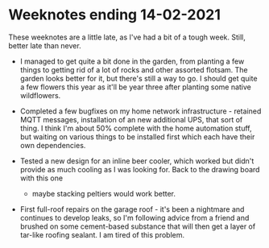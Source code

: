 # Weeknotes ending 14-02-2021

These weeknotes are a little late, as I've had a bit of a tough week. Still,
better late than never.

* I managed to get quite a bit done in the garden, from planting a few things to
  getting rid of a lot of rocks and other assorted flotsam. The garden looks
  better for it, but there's still a way to go. I should get quite a few flowers
  this year as it'll be year three after planting some native wildflowers.
  
* Completed a few bugfixes on my home network infrastructure - retained MQTT
  messages, installation of an new additional UPS, that sort of thing. I think
  I'm about 50% complete with the home automation stuff, but waiting on various
  things to be installed first which each have their own dependencies.
  
* Tested a new design for an inline beer cooler, which worked but didn't provide
  as much cooling as I was looking for. Back to the drawing board with this one
  - maybe stacking peltiers would work better.

* First full-roof repairs on the garage roof - it's been a nightmare and
  continues to develop leaks, so I'm following advice from a friend and brushed
  on some cement-based substance that will then get a layer of tar-like roofing
  sealant. I am tired of this problem.
  

